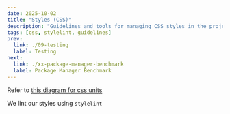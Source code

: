 ```yaml
---
date: 2025-10-02
title: "Styles (CSS)"
description: "Guidelines and tools for managing CSS styles in the project."
tags: [css, stylelint, guidelines]
prev:
  link: ./09-testing
  label: Testing
next: 
  link: ./xx-package-manager-benchmark
  label: Package Manager Benchmark
---
```


Refer to [this diagram for css units](https://whatunit.com/)

We lint our styles using `stylelint`
